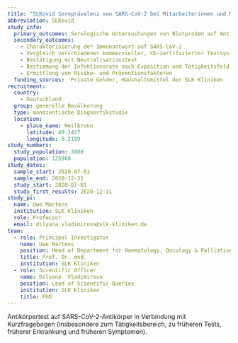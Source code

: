 ```yaml
---
title: "SLKovid Seroprävalenz von SARS-CoV-2 bei Mitarbeiterinnen und Mitarbeitern eines Klinikverbunds mit COVID-Zentrum (COVID-19)"
abbreviation: SLKovid
study_info:
  primary_outcomes: Serologische Untersuchungen von Blutproben auf Antikörper gegen SARS-CoV-2 zum Zeitpunkt 0 (und, falls positiv, nach 3, 6 und 12 Monaten) plus Fragebogen
  secondary_outcomes: 
    - Charakterisierung der Immunantwort auf SARS-CoV-2
    - Vergleich verschiedener kommerzieller, CE-zertifizierter Testsysteme
    - Bestätigung mit Neutralisationstest
    - Bestimmung der Infektionsrate nach Exposition und Tätigkeitsfeld
    - Ermittlung von Risiko- und Präventionsfaktoren
  funding_sources:  Private Gelder, Haushaltsmittel der SLK Kliniken
recruitment:
  country:
    - Deutschland
  group: generelle Bevölkerung
  type: monozentische Diagnostikstudie
  location:
    - place_name: Heilbronn
      latitude: 49.1427
      longitude: 9.2109
study_numbers:
  study_population: 3000
  population: 125960
study_dates:
  sample_start: 2020-07-01
  sample_end: 2020-12-31
  study_start: 2020-07-01
  study_first_results: 2020-12-31
study_pi:
  name: Uwe Martens
  institution: SLK Kliniken
  role: Professor
  email: dilyana.vladimirova@slk-kliniken.de
team:
  - role: Principal Investigator
    name: Uwe Martens
    position: Head of Department for Haematology, Oncology & Palliative care
    title: Prof. Dr. med.
    institution: SLK Kliniken
  - role: Scientific Officer
    name: Dilyana  Vladimirova
    position: Lead of Scientific Queries
    institution: SLK Kliniken
    title: PhD
---
```

Antikörpertest auf SARS-CoV-2-Antikörper in Verbindung mit Kurzfragebogen (insbesondere zum Tätigkeitsbereich, zu früheren Tests, früherer Erkrankung und früheren Symptomen).